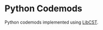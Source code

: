 # Python Codemods

Python codemods implemented using [LibCST](https://github.com/Instagram/LibCST).
